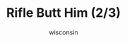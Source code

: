 ---
media: "images/rounds/round_4_2/riflebutt_2.png"
media_type: image
type: art
title: Rifle Butt Him (2/3)
author: [wisconsin]
desc: Soviet Commander Yuri Petrikov and Marine Kwon Myong-hwa deal with an intruder.
---
